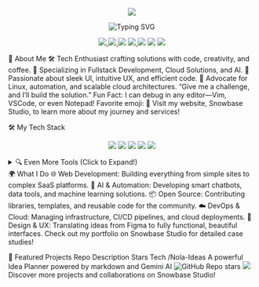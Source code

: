 <!-- Banner --> <p align="center"> <img src="https://capsule-render.vercel.app/api?type=waving&color=gradient&height=260&section=header&text=ez0000001000000's%20Hub&fontSize=48&fontAlignY=40&desc=Discover%20Innovation%20Below!&descAlignY=65&descAlign=60" /> </p> <!-- Animated Typing SVG --> <p align="center"> <img src="https://readme-typing-svg.herokuapp.com?font=Fira+Code&pause=1200&color=1E90FF&width=900&lines=Hey%2C+I%E2%80%99m+ez0000001000000+-+A+Passionate+Creator!;Welcome+to+My+GitHub+Universe!;Fullstack+Developer+%7C+Open+Source+Contributor;Explore+My+Work+at+SnowbaseStudio.com!+%F0%9F%9A%80" alt="Typing SVG" /> </p> <!-- Social & Fun Shields --> <p align="center"> <a href="https://github.com/ez0000001000000"> <img src="https://img.shields.io/github/followers/ez0000001000000?label=Followers&style=social" /> </a> <a href="https://github.com/ez0000001000000?tab=repositories"> <img src="https://img.shields.io/github/stars/ez0000001000000?style=social" /> </a> <img src="https://img.shields.io/github/repo-size/ez0000001000000/ez0000001000000" /> <a href="https://twitter.com/ez0000001000000"> <img src="https://img.shields.io/twitter/follow/ez0000001000000?style=social" /> </a> <img src="https://img.shields.io/badge/Coded%20with-❤️-brightgreen" /> <img src="https://img.shields.io/badge/Focus-Innovation-blue" /> <img src="https://img.shields.io/badge/Collaboration-Welcome-orange" /> </p>
🌟 About Me
🛠️ Tech Enthusiast crafting solutions with code, creativity, and coffee.
🎯 Specializing in Fullstack Development, Cloud Solutions, and AI.
🎨 Passionate about sleek UI, intuitive UX, and efficient code.
🐧 Advocate for Linux, automation, and scalable cloud architectures.
“Give me a challenge, and I’ll build the solution.”
Fun Fact: I can debug in any editor—Vim, VSCode, or even Notepad!
Favorite emoji: 🤖
Visit my website, Snowbase Studio, to learn more about my journey and services!

🛠️ My Tech Stack
<p align="center"> <!-- Frontend --> <img src="https://skillicons.dev/icons?i=html,css,js,ts,tailwind,bootstrap,react,nextjs,vue,svelte,astro" /> <!-- Backend --> <img src="https://skillicons.dev/icons?i=nodejs,express,python,django,flask,java,spring,go,ruby,rails" /> <!-- Databases --> <img src="https://skillicons.dev/icons?i=mysql,postgres,mongodb,redis,supabase,firebase" /> <!-- DevOps & Cloud --> <img src="https://skillicons.dev/icons?i=docker,kubernetes,aws,gcp,azure,terraform,githubactions" /> <!-- Tools & Others --> <img src="https://skillicons.dev/icons?i=git,github,vscode,vim,bash,postman,figma" /> </p> <details> <summary>🔍 Even More Tools (Click to Expand!)</summary> <p align="center"> <img src="https://skillicons.dev/icons?i=laravel,flutter,unity,pytorch,tensorflow,selenium,nginx,heroku,vercel,netlify,markdown,graphql,jest,blender,raspberrypi" /> </p> </details>
🌍 What I Do
🌐 Web Development: Building everything from simple sites to complex SaaS platforms.
🤖 AI & Automation: Developing smart chatbots, data tools, and machine learning solutions.
📦 Open Source: Contributing libraries, templates, and reusable code for the community.
☁️ DevOps & Cloud: Managing infrastructure, CI/CD pipelines, and cloud deployments.
🎨 Design & UX: Translating ideas from Figma to fully functional, beautiful interfaces.
Check out my portfolio on Snowbase Studio for detailed case studies!

📌 Featured Projects
Repo	Description	Stars	Tech
/Nola-Ideas	A powerful Idea Planner powered by markdown and Gemini AI	![GitHub Repo stars](https://img.shields.io/github/stars/ez0000001000000/Nola-Ideas?style=flat-square)	<img src="https://skillicons.dev/icons?i=nextjs,react,ts,tailwind,docker,prisma,postgres" />
Discover more projects and collaborations on Snowbase Studio!
